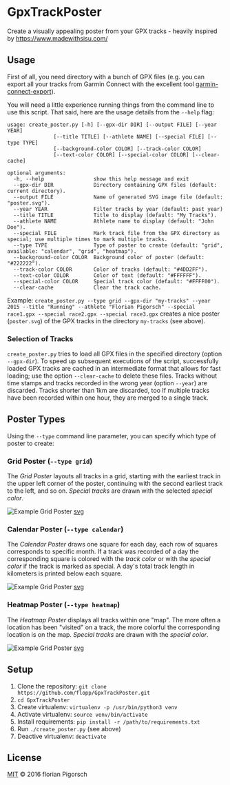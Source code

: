 # GpxTrackPoster
Create a visually appealing poster from your GPX tracks - heavily inspired by https://www.madewithsisu.com/


## Usage
First of all, you need directory with a bunch of GPX files (e.g. you can export all your tracks from Garmin Connect with the excellent tool [garmin-connect-export](https://github.com/kjkjava/garmin-connect-export)).

You will need a little experience running things from the command line to use this script. That said, here are the usage details from the `--help` flag:

```
usage: create_poster.py [-h] [--gpx-dir DIR] [--output FILE] [--year YEAR]
               [--title TITLE] [--athlete NAME] [--special FILE] [--type TYPE]
               [--background-color COLOR] [--track-color COLOR]
               [--text-color COLOR] [--special-color COLOR] [--clear-cache]

optional arguments:
  -h, --help                show this help message and exit
  --gpx-dir DIR             Directory containing GPX files (default: current directory).
  --output FILE             Name of generated SVG image file (default: "poster.svg").
  --year YEAR               Filter tracks by year (default: past year)
  --title TITLE             Title to display (default: "My Tracks").
  --athlete NAME            Athlete name to display (default: "John Doe").
  --special FILE            Mark track file from the GPX directory as special; use multiple times to mark multiple tracks.
  --type TYPE               Type of poster to create (default: "grid", available: "calendar", "grid", "heatmap").
  --background-color COLOR  Background color of poster (default: "#222222").
  --track-color COLOR       Color of tracks (default: "#4DD2FF").
  --text-color COLOR        Color of text (default: "#FFFFFF").
  --special-color COLOR     Special track color (default: "#FFFF00").
  --clear-cache             Clear the track cache.
```

Example: `create_poster.py --type grid --gpx-dir "my-tracks" --year 2015 --title "Running" --athlete "Florian Pigorsch" --special race1.gpx --special race2.gpx --special race3.gpx` creates a nice poster (`poster.svg`) of the GPX tracks in the directory `my-tracks` (see above).


### Selection of Tracks

`create_poster.py` tries to load all GPX files in the specified directory (option `--gpx-dir`).
To speed up subsequent executions of the script, successfully loaded GPX tracks are cached in an intermediate format that allows for fast loading; use the option `--clear-cache` to delete these files.
Tracks without time stamps and tracks recorded in the wrong year (option `--year`) are discarded.
Tracks shorter than 1km are discarded, too
If multiple tracks have been recorded within one hour, they are merged to a single track.

## Poster Types

Using the `--type` command line parameter, you can specify which type of poster to create:

### Grid Poster (`--type grid`)
The *Grid Poster* layouts all tracks in a grid, starting with the earliest track in the upper left corner of the poster, continuing with the second earliest track to the left, and so on.
*Special tracks* are drawn with the selected *special color*.

![Example Grid Poster](https://github.com/flopp/GpxTrackPoster/blob/master/examples/example_grid.png)
[svg](https://github.com/flopp/GpxTrackPoster/blob/master/examples/example_grid.svg)

### Calendar Poster (`--type calendar`)
The *Calendar Poster* draws one square for each day, each row of squares corresponds to specific month. If a track was recorded of a day the corresponding square is colored with the *track color* or with the *special color* if the track is marked as special. A day's total track length in kilometers is printed below each square.

![Example Grid Poster](https://github.com/flopp/GpxTrackPoster/blob/master/examples/example_calendar.png)
[svg](https://github.com/flopp/GpxTrackPoster/blob/master/examples/example_calendar.svg)

### Heatmap Poster (`--type heatmap`)
The *Heatmap Poster* displays all tracks within one "map". The more often a location has been "visited" on a track, the more colorful the corresponding location is on the map. *Special tracks* are drawn with the *special color*.

![Example Grid Poster](https://github.com/flopp/GpxTrackPoster/blob/master/examples/example_heatmap.png)
[svg](https://github.com/flopp/GpxTrackPoster/blob/master/examples/example_heatmap.svg)

## Setup
1. Clone the repository: `git clone https://github.com/flopp/GpxTrackPoster.git`
2. `cd GpxTrackPoster`
3. Create virtualenv: `virtualenv -p /usr/bin/python3 venv`
4. Activate virtualenv: `source venv/bin/activate`
5. Install requirements: `pip install -r /path/to/requirements.txt`
6. Run `./create_poster.py` (see above)
7. Deactive virtualenv: `deactivate`


## License
[MIT](https://github.com/flopp/GpxTrackPoster/blob/master/LICENSE) &copy; 2016 florian Pigorsch
